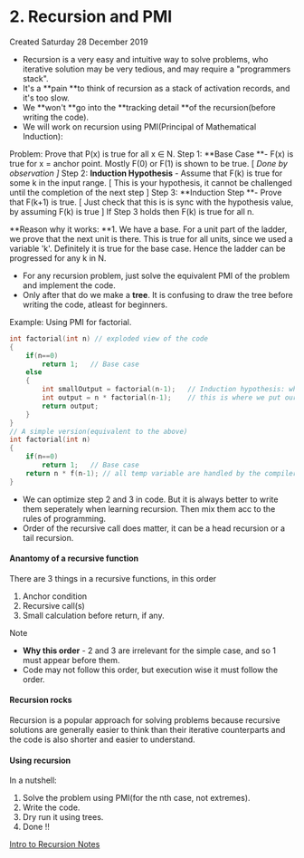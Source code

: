 # 2. Recursion and PMI
Created Saturday 28 December 2019


* Recursion is a very easy and intuitive way to solve problems, who iterative solution may be very tedious, and may require a "programmers stack".
* It's a **pain **to think of recursion as a stack of activation records, and it's too slow.
* We **won't **go into the **tracking detail **of the recursion(before writing the code).
* We will work on recursion using PMI(Principal of Mathematical Induction):

Problem: Prove that P(x) is true for all x ∈ N.
Step 1: **Base Case **- F(x) is true for x = anchor point. Mostly F(0) or F(1) is shown to be true. [ *Done by observation ]*
Step 2: **Induction Hypothesis** - Assume that F(k) is true for some k in the input range. [ This is your hypothesis, it cannot be challenged until the completion of the next step ]
Step 3: **Induction Step **- Prove that F(k+1) is true. [  Just check that this is is sync with the hypothesis value, by assuming F(k) is true ]
If Step 3 holds then F(k) is true for all n.

**Reason why it works: **1. We have a base. For a unit part of the ladder, we prove that the next unit is there. This is true for all units, since we used a variable 'k'. Definitely it is true for the base case. Hence the ladder can be progressed for any k in N.


* For any recursion problem, just solve the equivalent PMI of the problem and implement the code.
* Only after that do we make a **tree**. It is confusing to draw the tree before writing the code, atleast for beginners.

Example: Using PMI for factorial.
```c++
int factorial(int n) // exploded view of the code
{
	if(n==0)
		return 1; 	// Base case
	else
	{
		int smallOutput = factorial(n-1); 	// Induction hypothesis: which is the function itself.
		int output = n * factorial(n-1); 	// this is where we put our hypothesis(i.e assumed solution).
		return output;
	}
}
// A simple version(equivalent to the above)
int factorial(int n)
{
	if(n==0)
		return 1; 	// Base case
	return n * f(n-1); // all temp variable are handled by the compiler
}
```
* We can optimize step 2 and 3 in code. But it is always better to write them seperately when learning recursion. Then mix them acc to the rules of programming.
* Order of the recursive call does matter, it can be a head recursion or a tail recursion.


#### Anantomy of a recursive function
There are 3 things in a recursive functions, in this order

1. Anchor condition
2. Recursive call(s)
3. Small calculation before return, if any.


Note

* **Why this order** - 2 and 3 are irrelevant for the simple case, and so 1 must appear before them.
* Code may not follow this order, but execution wise it must follow the order.


#### Recursion rocks
Recursion is a popular approach for solving problems because recursive solutions are generally easier to think than their iterative counterparts and the code is also shorter and easier to understand.

#### Using recursion
In a nutshell:

1. Solve the problem using PMI(for the nth case, not extremes).
2. Write the code.
3. Dry run it using trees.
4. Done !!

[Intro to Recursion Notes](./recursionNotes1.pdf)

